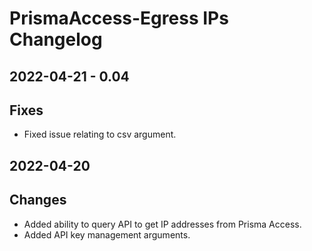 # PrismaAccess-Egress IPs Changelog
## 2022-04-21 - 0.04
## Fixes
* Fixed issue relating to csv argument.


## 2022-04-20
## Changes
* Added ability to query API to get IP addresses from Prisma Access.
* Added API key management arguments.
